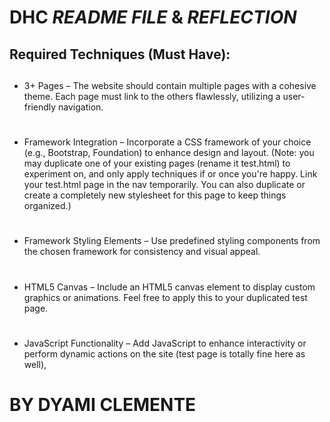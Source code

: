 # DHC *README FILE* & *REFLECTION*

## Required Techniques (Must Have):
##

- 3+ Pages – The website should contain multiple pages with a cohesive theme. Each page must link to the others flawlessly, utilizing a user-friendly navigation.
    
    
#
- Framework Integration – Incorporate a CSS framework of your choice (e.g., Bootstrap, Foundation) to enhance design and layout.
(Note: you may duplicate one of your existing pages (rename it test.html) to experiment on, and only apply techniques if or once you're happy. Link your test.html page in the nav temporarily. You can also duplicate or create a completely new stylesheet for this page to keep things organized.)

  
#
- Framework Styling Elements – Use predefined styling components from the chosen framework for consistency and visual appeal.

   
#
- HTML5 Canvas – Include an HTML5 canvas element to display custom graphics or animations. Feel free to apply this to your duplicated test page.

    
#
- JavaScript Functionality – Add JavaScript to enhance interactivity or perform dynamic actions on the site (test page is totally fine here as well),
    

#
# BY DYAMI CLEMENTE


